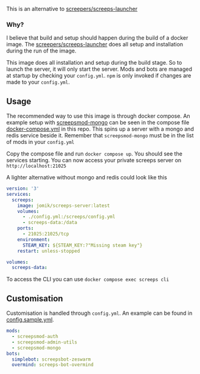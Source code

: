 This is an alternative to [screepers/screeps-launcher]

### Why?
I believe that build and setup should happen during the build of a docker image.
The [screepers/screeps-launcher] does all setup and installation during the run of the image.

This image does all installation and setup during the build stage.
So to launch the server, it will only start the server.
Mods and bots are managed at startup by checking your `config.yml`.
`npm` is only invoked if changes are made to your `config.yml`.

## Usage

The recommended way to use this image is through docker compose.
An example setup with [screepsmod-mongo] can be seen in the compose file [docker-compose.yml](docker-compose.yml) in this repo.
This spins up a server with a mongo and redis service beside it.
Remember that `screepsmod-mongo` must be in the list of mods in your `config.yml`

Copy the compose file and run `docker compose up`. You should see the services starting.
You can now access your private screeps server on `http://localhost:21025`

A lighter alternative without mongo and redis could look like this
```yml
version: '3'
services:
  screeps:
    image: jomik/screeps-server:latest
    volumes:
      - ./config.yml:/screeps/config.yml
      - screeps-data:/data
    ports:
      - 21025:21025/tcp
    environment:
      STEAM_KEY: ${STEAM_KEY:?"Missing steam key"}
    restart: unless-stopped

volumes:
  screeps-data:

```

To access the CLI you can use `docker compose exec screeps cli`

## Customisation

Customisation is handled through `config.yml`. An example can be found in [config.sample.yml](config.sample.yml).
```yml
mods:
  - screepsmod-auth
  - screepsmod-admin-utils
  - screepsmod-mongo
bots:
  simplebot: screepsbot-zeswarm
  overmind: screeps-bot-overmind
```


[screepers/screeps-launcher]: https://github.com/screepers/screeps-launcher
[screepsmod-auth]: https://github.com/ScreepsMods/screepsmod-auth
[screepsmod-admin-utils]: https://github.com/ScreepsMods/screepsmod-admin-utils
[screepsmod-mongo]: https://github.com/ScreepsMods/screepsmod-mongo
